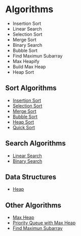 # Algorithms

- Insertion Sort
- Linear Search
- Selection Sort
- Merge Sort
- Binary Search
- Bubble Sort
- Find Maximun Subarray
- Max Heapify
- Build Max Heap
- Heap Sort

## Sort Algorithms

- [Insertion Sort](https://github.com/GabrielPB96/Algorithms/blob/main/sorting/insertionSort.js)
- [Selection Sort](https://github.com/GabrielPB96/Algorithms/blob/main/sorting/selectionSort.js) 
- [Merge Sort](https://github.com/GabrielPB96/Algorithms/blob/main/sorting/mergeSort.js)
- [Bubble Sort](https://github.com/GabrielPB96/Algorithms/blob/main/sorting/bubbleSort.js)
- [Heap Sort](https://github.com/GabrielPB96/Algorithms/blob/main/sorting/heapSort.js)
- [Quick Sort](https://github.com/GabrielPB96/Algorithms/blob/main/sorting/quickSort.js)

## Search Algorithms

- [Linear Search](https://github.com/GabrielPB96/Algorithms/blob/main/search/linearSearch.js)
- [Binary Search](https://github.com/GabrielPB96/Algorithms/blob/main/search/binarySearch.js)

## Data Structures

- [Heap](https://github.com/GabrielPB96/Algorithms/blob/main/data-structures/Heap.js)


## Other Algorithms

- [Max Heap]()
- [Priority Queue with Max Heap]()
- [Find Maximun Subarray]()

